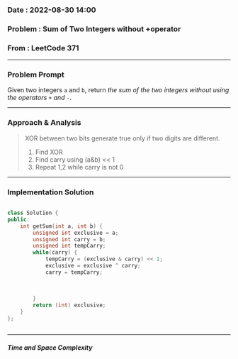 ### Date :  2022-08-30 14:00

### Problem :  Sum of Two Integers without +operator


### From : LeetCode 371

---
### Problem Prompt
Given two integers `a` and `b`, return _the sum of the two integers without using the operators_ `+` _and_ `-`.


---
### Approach & Analysis
> XOR between two bits generate true only if two digits are different. 
> 1. Find XOR
> 2. Find carry using (a&b) << 1
> 3. Repeat 1,2 while carry is not 0

---
### Implementation Solution
```cpp

class Solution {
public:
    int getSum(int a, int b) {
        unsigned int exclusive = a;
        unsigned int carry = b;
        unsigned int tempCarry;
        while(carry) {
            tempCarry = (exclusive & carry) << 1;
            exclusive = exclusive ^ carry;
            carry = tempCarry;
            
            
            
        }
        return (int) exclusive;
    }
};



```


---
##### Time and Space Complexity


